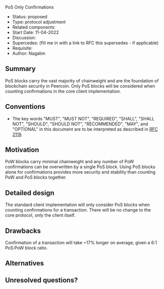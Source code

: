 PoS Only Confirmations

- Status: proposed
- Type: protocol adjustment
- Related components: 
- Start Date: 11-04-2022
- Discussion: 
- Supercedes: (fill me in with a link to RFC this supersedes - if applicable)
- Requisite: 
- Author: Nagalim

## Summary

PoS blocks carry the vast majority of chainweight and are the foundation of blockchain security in Peercoin.
Only PoS blocks will be considered when counting confirmations in the core client implementation.

## Conventions
- The key words "MUST", "MUST NOT", "REQUIRED", "SHALL", "SHALL NOT", "SHOULD", "SHOULD NOT", "RECOMMENDED", "MAY", and "OPTIONAL" in this document are to be interpreted as described in [RFC 2119](http://tools.ietf.org/html/rfc2119).

## Motivation

PoW blocks carry minimal chainweight and any number of PoW confirmations can be overwritten by a single PoS block.
Using PoS blocks alone for confirmations provides more security and stability than counting PoW and PoS blocks together.

## Detailed design

The standard client implementation will only consider PoS blocks when counting confirmations for a transaction.
There will be no change to the core protocol, only the client itself.

## Drawbacks

Confirmation of a transaction will take ~17% longer on average, given a 6:1 PoS:PoW block ratio.

## Alternatives

## Unresolved questions?
